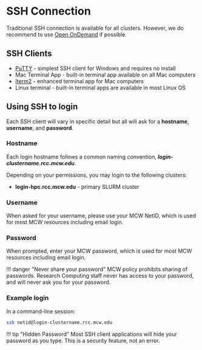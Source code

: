 # SSH Connection

Traditional SSH connection is available for all clusters. However, we do recommend to use [Open OnDemand](ondemand.md) if possible.

## SSH Clients

- [PuTTY](https://www.chiark.greenend.org.uk/~sgtatham/putty/latest.html) - simplest SSH client for Windows and requires no install
- Mac Terminal App - built-in terminal app available on all Mac computers
- [Iterm2](https://www.iterm2.com/) - enhanced terminal app for Mac computers
- Linux terminal - built-in terminal apps are available in most Linux OS

## Using SSH to login

Each SSH client will vary in specific detail but all will ask for a **hostname**, **username**, and **password**.

### Hostname

Each login hostname follows a common naming convention, ***login-clustername.rcc.mcw.edu***.

Depending on your permissions, you may login to the following clusters:

- **login-hpc.rcc.mcw.edu** - primary SLURM cluster

### Username

When asked for your username, please use your MCW NetID, which is used for most MCW resources including email login.

### Password

When prompted, enter your MCW password, which is used for most MCW resources including email login.

!!! danger "Never share your password"
    MCW policy prohibits sharing of passwords. Research Computing staff never has access to your password, and will never ask you for your password.

### Example login

In a command-line session:

```bash
ssh netid@login-clustername.rcc.mcw.edu
```

!!! tip "Hidden Password"
    Most SSH client applications will hide your password as you type. This is a security feature, not an error.
